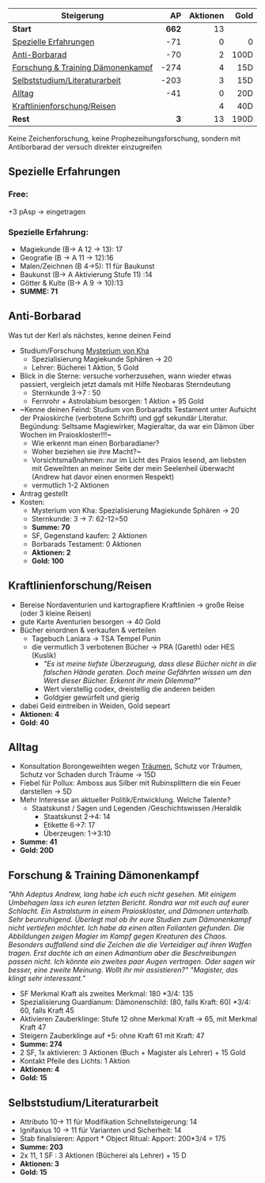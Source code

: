 
| Steigerung                                                                                      |      AP | Aktionen | Gold |
| ----------------------------------------------------------------------------------------------- | ------: | -------: | ---: |
| **Start**                                                                                       | **662** |       13 |      |
| [Spezielle Erfahrungen](Andrew/Steigern.md#Spezielle%20Erfahrungen)                             |     -71 |        0 |    0 |
| [Anti-Borbarad](Andrew/Steigern.md#Anti-Borbarad)                                               |     -70 |        2 | 100D |
| [Forschung & Training Dämonenkampf](Andrew/Steigern.md#Forschung%20&%20Training%20Dämonenkampf) |    -274 |        4 |  15D |
| [Selbststudium/Literaturarbeit](Andrew/Steigern.md#Selbststudium/Literaturarbeit)               |    -203 |        3 |  15D |
| [Alltag](Andrew/Steigern.md#Alltag)                                                             |     -41 |        0 |  20D |
| [Kraftlinienforschung/Reisen](Andrew/Steigern.md#Kraftlinienforschung/Reisen)                   |         |        4 |  40D |
| **Rest**                                                                                        |   **3** |       13 | 190D |

Keine Zeichenforschung, keine Prophezeihungsforschung, sondern mit Antiborbarad der versuch direkter einzugreifen
## Spezielle Erfahrungen
### Free:
+3 pAsp -> eingetragen
### Spezielle Erfahrung:
* Magiekunde (B-> A 12 -> 13): 17
* Geografie (B -> A 11 -> 12):16
* Malen/Zeichnen (B  4->5): 11 für Baukunst
* Baukunst (B-> A Aktivierung Stufe 11) :14
* Götter & Kulte (B-> A 9 -> 10):13 
* **SUMME: 71**


## Anti-Borbarad 
Was tut der Kerl als nächstes, kenne deinen Feind
* Studium/Forschung [Mysterium von Kha](lore#Mysterium%20von%20Kha)
	* Spezialisierung Magiekunde Sphären -> 20
	* Lehrer: Bücherei 1 Aktion, 5 Gold
* Blick in die Sterne: versuche vorherzusehen, wann wieder etwas passiert, vergleich jetzt damals mit Hilfe Neobaras Sterndeutung
	* Sternkunde 3->7 : 50 
	* Fernrohr + Astrolabium besorgen: 1 Aktion + 95 Gold
* ~Kenne deinen Feind: Studium von Borbaradts Testament unter Aufsicht der Praioskirche (verbotene Schrift) und ggf sekundär Literatur. Begündung: Seltsame Magiewirker, Magieraltar, da war ein Dämon über Wochen im Praioskloster!!!~
	* Wie erkennt man einen Borbaradianer?
	* Woher beziehen sie ihre Macht?~
	* Vorsichtsmaßnahmen: nur im Licht des Praios lesend, am liebsten mit Geweihten an meiner Seite der mein Seelenheil überwacht (Andrew hat davor einen enormen Respekt)
	* vermutlich 1-2 Aktionen 
* Antrag gestellt 
* Kosten:
	* Mysterium von Kha: Spezialisierung Magiekunde Sphären -> 20
	* Sternkunde: 3 -> 7: 62-12=50
	* **Summe: 70**
	* SF, Gegenstand kaufen: 2 Aktionen
	* Borbarads Testament: 0 Aktionen
	* **Aktionen: 2**
	* **Gold: 100**
	

## Kraftlinienforschung/Reisen
* Bereise Nordaventurien und kartograpfiere Kraftlinien -> große Reise (oder 3 kleine Reisen)
* gute Karte Aventurien besorgen -> 40 Gold
* Bücher einordnen & verkaufen & verteilen 
	* Tagebuch Laniara -> TSA Tempel Punin
	* die vermutlich 3 verbotenen Bücher -> PRA (Gareth) oder HES (Kuslik)
		* *"Es ist meine tiefste Überzeugung, dass diese Bücher nicht in die falschen Hände geraten. Doch meine Gefährten wissen um den Wert dieser Bücher. Erkennt ihr mein Dilemma?"*
		* Wert vierstellig codex, dreistellig die anderen beiden
		* Goldgier gewürfelt und gierig
* dabei Geld eintreiben in Weiden, Gold sepeart
* **Aktionen: 4**
* **Gold: 40** 

## Alltag 
* Konsultation Borongeweihten wegen [Träumen](Notizen/Träume.md), Schutz vor Träumen, Schutz vor Schaden durch Träume -> 15D
* Fiebel für Pollux: Amboss aus Silber mit Rubinsplittern die ein Feuer darstellen -> 5D
* Mehr Interesse an aktueller Politik/Entwicklung. Welche Talente?
	* Staatskunst / Sagen und Legenden /Geschichtswissen /Heraldik
		* Staatskunst 2->4: 14
		* Etikette 6->7: 17
		* Überzeugen: 1->3:10
* **Summe: 41**
* **Gold: 20D**
## Forschung & Training Dämonenkampf
*"Ahh Adeptus Andrew, lang habe ich euch nicht gesehen. Mit einigem Umbehagen lass ich euren letzten Bericht. Rondra war mit euch auf eurer Schlacht. Ein Astralsturm in einem Praioskloster, und Dämonen unterhalb. Sehr beunruhigend. Überlegt mal ob ihr eure Studien zum Dämonenkampf nicht vertiefen möchtet. Ich habe da einen alten Folianten gefunden. Die Abbildungen zeigen Magier im Kampf gegen Kreaturen des Chaos. Besonders auffallend sind die Zeichen die die Verteidiger auf ihren Waffen tragen. Erst dachte ich an einen Admantium aber die Beschreibungen passen nicht. Ich könnte ein zweites paar Augen vertragen. Oder sagen wir besser, eine zweite Meinung. Wollt ihr mir assistieren?"* 
*"Magister, das klingt sehr interessant."*
* SF Merkmal Kraft als zweites Merkmal: 180 \*3/4: 135
* Spezialisierung Guardianum: Dämonenschild: (80, falls Kraft: 60) \*3/4: 60, falls Kraft 45
* Aktivieren Zauberklinge: Stufe 12 ohne Merkmal Kraft -> 65, mit Merkmal Kraft 47
* Steigern Zauberklinge auf +5: ohne Kraft 61 mit Kraft: 47
* **Summe: 274**
* 2 SF, 1x aktivieren: 3 Aktionen (Buch + Magister als Lehrer) + 15 Gold
* Kontakt Pfeile des Lichts: 1 Aktion
* **Aktionen: 4**
* **Gold: 15**

## Selbststudium/Literaturarbeit
* Attributo 10-> 11 für Modifikation Schnellsteigerung: 14
* Ignifaxius 10 -> 11 für Varianten und Sicherheit: 14
* Stab finalisieren: Apport
		* Object Ritual: Apport: 200\*3/4 = 175
* **Summe: 203**
* 2x 11, 1 SF : 3 Aktionen (Bücherei als Lehrer) + 15 D
* **Aktionen: 3**
* **Gold: 15**








